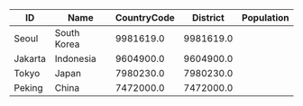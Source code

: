 | ID | Name | CountryCode | District | Population | 
| --- | --- | --- | --- | --- |
 | Seoul | South Korea | 9981619.0 | 9981619.0 |
 | Jakarta | Indonesia | 9604900.0 | 9604900.0 |
 | Tokyo | Japan | 7980230.0 | 7980230.0 |
 | Peking | China | 7472000.0 | 7472000.0 |
